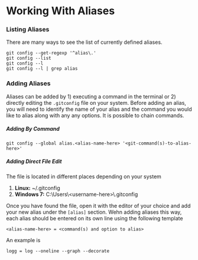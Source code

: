 # Working With Aliases

### Listing Aliases
There are many ways to see the list of currently defined aliases.
```
git config --get-regexp '^alias\.'
git config --list
git config --l
git config --l | grep alias
```

### Adding Aliases
Aliases can be added by 1) executing a command in the terminal or 2) directly editing the `.gitconfig` file on your system.  Before adding an alias, you will need to identify the name of your alias and the command you would like to alias along with any any options.  It is possible to chain commands.

##### Adding By Command

`git config --global alias.<alias-name-here> '<git-command(s)-to-alias-here>'` 

##### Adding Direct File Edit

The file is located in different places depending on your system

1. **Linux:** ~/.gitconfig
2. **Windows 7:** C:\Users\\&lt;username-here&gt;\\.gitconfig

Once you have found the file, open it with the editor of your choice and add your new alias under the `[alias]` section.  Wehn adding aliases this way, each alias should be entered on its own line using the following template

```
<alias-name-here> = <command(s) and option to alias>
```

An example is

```
logg = log --oneline --graph --decorate
```
